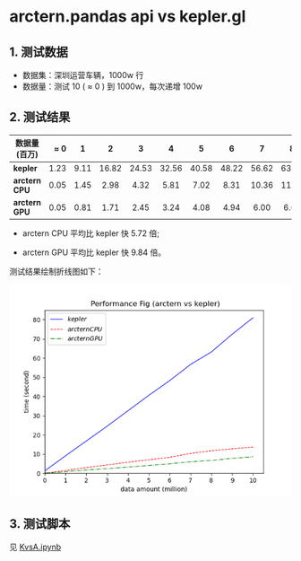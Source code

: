 # arctern.pandas api vs kepler.gl

## 1. 测试数据
- 数据集：深圳运营车辆，1000w 行
- 数据量：测试 10 ( ≈ 0 ) 到 1000w，每次递增 100w

## 2. 测试结果

|数据量(百万)	  | ≈ 0 |1	|2	|3	|4	|5	|6	|7	|8	|9	|10	|
| --------   | -----:   | :----: | :----: | :----: | :----: | :----: | :----: | :----: | :----: | :----: | :----: |
|**kepler**	|1.23|9.11|16.82|24.53|32.56|40.58|48.22|56.62|63.13|72.36|80.92|87.22|95.57|
|**arctern CPU**	|0.05|1.45|2.98|4.32|5.81|7.02|8.31|10.36|11.71|12.72|13.65|14.67|16.17|
|**arctern GPU**	|0.05|0.81|1.71|2.45|3.24|4.08|4.94|6.00|6.69|7.77|8.59|9.37|10.24|

- arctern CPU 平均比 kepler 快 5.72 倍;

- arctern GPU 平均比 kepler 快 9.84 倍。

测试结果绘制折线图如下：

![perf_result.png](perf_result.png)

## 3. 测试脚本
见 [KvsA.ipynb](KvsA.ipynb)